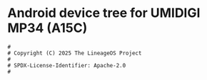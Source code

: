 # Android device tree for UMIDIGI MP34 (A15C)

```
#
# Copyright (C) 2025 The LineageOS Project
#
# SPDX-License-Identifier: Apache-2.0
#
```


